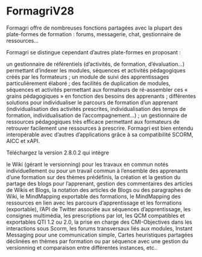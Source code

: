 # FormagriV28
Formagri offre de nombreuses fonctions partagées avec la plupart des plate-formes de formation : forums, messagerie, chat, gestionnaire de ressources…

Formagri se distingue cependant d’autres plate-formes en proposant :

un gestionnaire de référentiels (d’activités, de formation, d’évaluation…) permettant d’indexer les modules, séquences et activités pédagogiques créés par les formateurs ;
un module de suivi des apprentissages particulièrement élaboré ;
des facilités de duplication de modules, séquences et activités permettant aux formateurs de ré-assembler ces « grains pédagogiques » en fonction des besoins des apprenants ;
différentes solutions pour individualiser le parcours de formation d’un apprenant (individualisation des activités prescrites, individualisation des temps de formation, individualisation de l’accompagnement…) ;
un gestionnaire de ressources pédagogiques très efficace permettant aux formateurs de retrouver facilement une ressources à prescrire.
Formagri est bien entendu interopérable avec d’autres d’applications grâce à sa compatibilité SCORM, AICC et xAPI.

Téléchargez la version 2.8.0.2 qui intègre

le Wiki (gérant le versionning) pour les travaux en commun notés individuellement ou pour un travail commun à l’ensemble des apprenants d’une formation sur des thèmes prédéfinis,
la création et la gestion du partage des blogs pour l’apprenant,
gestion des commentaires des articles de Wikis et Blogs,
la notation des articles de Blogs ou des paragraphes de Wiki,
le MindMapping exportable des formations,
le MindMapping des ressources en lien avec les parcours d’apprentissage et les formations (exportable),
l’API de Twitter associée aux séquences d’apprentissage,
les consignes multimédia,
les prescriptions par lot,
les QCM compatibles et exportables QTI 1.2 ou 2.0,
la prise en charge des CMI-Objectives dans les interactions sous Scorm,
les forums transversaux liés aux modules,
Instant Messaging pour une communication simple,
Cartes heuristiques partagées déclinées en thèmes par formation ou par séquence avec une gestion du versionning et comparaison entre différentes instances,
etc..

